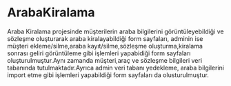 # ArabaKiralama
Araba Kiralama projesinde müşterilerin araba bilgilerini görüntüleyebildiği ve sözleşme oluşturarak araba kiralayabildiği form sayfaları, adminin ise müşteri ekleme/silme,araba kayıt/silme,sözleşme oluşturma,kiralama sonrası geliri görüntüleme gibi işlemleri yapabidiği form sayfaları oluşturulmuştur.Aynı zamanda müşteri,araç ve sözleşme bilgileri veri tabanında tutulmaktadır.Ayrıca admin veri tabanı yedekleme, araba bilgilerini import etme gibi işlemleri yapabildiği form sayfaları da olusturulmuştur. 
